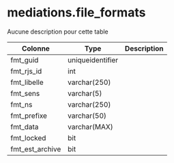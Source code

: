 # mediations.file_formats

Aucune description pour cette table

Colonne|Type|Description
---|---|---
fmt_guid|uniqueidentifier|
fmt_rjs_id|int|
fmt_libelle|varchar(250)|
fmt_sens|varchar(5)|
fmt_ns|varchar(250)|
fmt_prefixe|varchar(50)|
fmt_data|varchar(MAX)|
fmt_locked|bit|
fmt_est_archive|bit|
